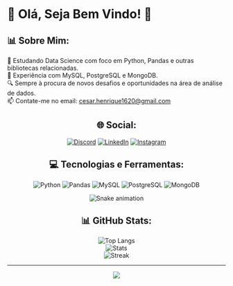 # 👋 Olá, Seja Bem Vindo! 🌟

## 📊 Sobre Mim:
🐍 Estudando Data Science com foco em Python, Pandas e outras bibliotecas relacionadas.
<br>💾 Experiência com MySQL, PostgreSQL e MongoDB.
<br>🔍 Sempre à procura de novos desafios e oportunidades na área de análise de dados.
<br>📫 Contate-me no email: [cesar.henrique1620@gmail.com](mailto:cesar.henrique1620@gmail.com)

<div align="center">
  <h2>🌐 Social:</h2>
  <a href="https://discord.com/invite/419256797778411541"><img src="https://img.shields.io/badge/Discord-%237289DA.svg?logo=discord&logoColor=white" alt="Discord" /></a>
  <a href="https://www.linkedin.com/in/seu-linkedin/"><img src="https://img.shields.io/badge/LinkedIn-%230077B5.svg?logo=linkedin&logoColor=white" alt="LinkedIn" /></a>
  <a href="https://www.instagram.com/cesarhike/"><img src="https://img.shields.io/badge/Instagram-%23E4405F.svg?logo=Instagram&logoColor=white" alt="Instagram" /></a>
</div>


<div align="center">

## 💻 Tecnologias e Ferramentas:
![Python](https://img.shields.io/badge/python-%2314354C.svg?style=for-the-badge&logo=python&logoColor=white) 
![Pandas](https://img.shields.io/badge/Pandas-%23150458.svg?style=for-the-badge&logo=pandas&logoColor=white) 
![MySQL](https://img.shields.io/badge/mysql-%2300f.svg?style=for-the-badge&logo=mysql&logoColor=white) 
![PostgreSQL](https://img.shields.io/badge/PostgreSQL-%23316192.svg?style=for-the-badge&logo=postgresql&logoColor=white) 
![MongoDB](https://img.shields.io/badge/MongoDB-%234ea94b.svg?style=for-the-badge&logo=mongodb&logoColor=white)

</div>

<div align="center">

  ![Snake animation](https://github.com/danielbped/danielbped/blob/output/github-contribution-grid-snake.svg)

<div align="center">
  <h2>📊 GitHub Stats:</h2>
  <img src="https://github-readme-stats.vercel.app/api/top-langs/?username=Cesarhsl&theme=vue-dark&show_icons=true&hide_border=true&layout=compact" alt="Top Langs" />
  <br/>
  <img src="https://github-readme-stats.vercel.app/api?username=Cesarhsl&theme=vue-dark&show_icons=true&hide_border=true&count_private=true" alt="Stats" />
  <br/>
  <img src="https://github-readme-streak-stats.herokuapp.com/?user=Cesarhsl&theme=vue-dark&hide_border=true" alt="Streak" />
</div>

---
[![](https://visitcount.itsvg.in/api?id=Cesarhsl&icon=9&color=8)](https://visitcount.itsvg.in)
